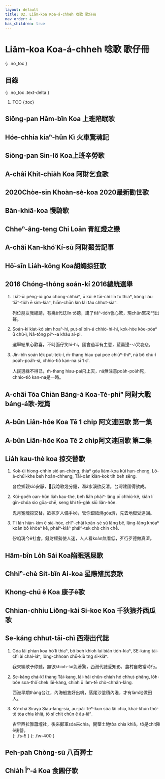 ```yaml
---
layout: default
title: 02. Liām-koa Koa-á-chheh 唸歌 歌仔冊
nav_order: 4
has_children: true
---
```


# Liām-koa Koa-á-chheh 唸歌 歌仔冊
{: .no_toc }

## 目錄
{: .no_toc .text-delta }

1. TOC
{:toc}

## Siōng-pan Hâm-bîn Koa 上班陷眠歌


## Hóe-chhia kiaⁿ-hûn Kì 火車驚魂記


## Siōng-pan Sin-lô Koa上班辛勞歌


## A-châi Khit-chia̍h Koa 阿財乞食歌


## 2020Chòe-sin Khoàn-sè-koa 2020最新勸世歌


## Bān-khiâ-koa 慢騎歌


## Chheⁿ-âng-teng Chi Loān 青紅燈之戀


## A-châi Kan-khó͘  Kí-sū 阿財艱苦記事


## Hô͘-sîn Lia̍h-kông Koa胡蠅掠狂歌


## 2016 Chóng-thóng soán-kí  2016總統選舉
01. Lia̍t-ūi pêng-iú góa chóng-chhiáⁿ, ū kúi ê tāi-chì lín to thiaⁿ, kóng liáu tiāⁿ-tio̍h ē sim-kiaⁿ, hiān-chūn kín lâi tàu chhut-siaⁿ.

     列位朋友我總請，有幾ê代誌lín tō聽，講了tiāⁿ-tio̍h會心驚，現chūn緊來鬥出聲。
02. Soán-kí kiat-kó sim hoaⁿ-hí, put-sî bīn-á chhiò-hi-hi, kok-hòe kòe-pòaⁿ ū chú-ì, Nâ-tóng piⁿ--a khàu ai-pi.

     選舉結果心歡喜，不時面仔笑hi-hi，國會過半有主意，藍黨邊--a哭哀悲。
03. Jîn-bîn soán le̍k put-tek-í, m̄-thang hiau-pai poe chiūⁿ-thiⁿ, nā bô chù-ì poa̍h-poa̍h-sí, chhio-tiô kan-na sī 1 sî.

     人民選綠不得已，m̄-thang hiau-pai飛上天，nā無注意poa̍h-poa̍h死，chhio-tiô kan-na是一時。

## A-châi Tōa Chiàn Báng-á Koa-Té-phiⁿ 阿財大戰báng-á歌-短篇


## A-bûn Liân-hôe Koa Tē 1 chi̍p 阿文連回歌 第一集


## A-bûn Liân-hôe Koa Tē 2 chi̍p阿文連回歌 第二集



## Lia̍h kau-thè koa 掠交替歌
01. Kok-ūi hiong-chhin sió an-chēng, thiaⁿ góa liām-koa kúi hun-cheng, Lô-á-chúi-khe beh hoán-chheng, Tâi-oân kiàn-kok tih beh sêng.

     各位鄉親sió安靜，聽͘我唸歌幾分鐘，濁á水溪欲反清，台灣建國得欲成。
02. Kúi-goe̍h oan-hûn lia̍h kau-thè, beh lia̍h pháiⁿ-lâng pī chhiú-kê, kián lí gîn-chóa sio gōa-chē, seng khì tē-ga̍k siū liân-hôe.

     鬼月冤魂掠交替，欲掠歹人備手kê，管你銀紙燒gōa濟，先去地嶽受連回。
03. Tī lán hiān-kim ê siā-hōe, chîⁿ-châi koân-sè sú lâng bê, lâng-lâng khòaⁿ koân bô khòaⁿ kē, pháiⁿ-kiâⁿ pháiⁿ-tek chò chin chē.

     佇咱現今ê社會，錢財權勢使人迷，人人看koân無看低，歹行歹德做真濟。

## Hâm-bîn Lo̍h Sái Koa陷眠落屎歌


## Chhiⁿ-chè Si̍t-bîn Ai-koa 星際殖民哀歌


## Khong-chú ê Koa 康子ê歌


## Chhian-chhiu Liông-kài Si-koe Koa 千狄狼芥西瓜歌


## Se-káng chhut-tāi-chì 西港出代誌
01. Góa lâi phian koa hō͘ lí thiaⁿ, bô beh khioh lui bián tio̍h-kiaⁿ, SE-káng tāi-chì ài chai-iáⁿ, lông-chhoan chū-kiù tng sî-kiâⁿ.

     我來編歌予你聽，無欲khioh-lui免著驚，西港代誌愛知影，農村自救當時行。
02. Se-káng chá-kî thàng Tâi-kang, lāi-hái chûn-chiah hó chhut-phâng, lo̍h-bóe soa-thô͘ chek lāi-káng, chiah ū làm-tē chò-chhân-lâng.

     西港早期thàng台江，內海船隻好出帆，落尾沙塗積內港，才有làm地做田人。
03. Kó͘-chá Siraya Siau-lang-siā, āu-pái Tēⁿ-kun sóa lâi chia, khai-khún thó͘-tē tòa chia khiā, tō sī chit chūn ê āu-iâⁿ.

     古早西拉雅蕭壠社，後來鄭軍sóa來chia，開墾土地tòa chia khiā，tō是chit陣ê後營。	
{: .fs-5 }
{: .fw-400 }


## Peh-pah Chòng-sū 八百葬士


## Chia̍h Îⁿ-á Koa 食圓仔歌




